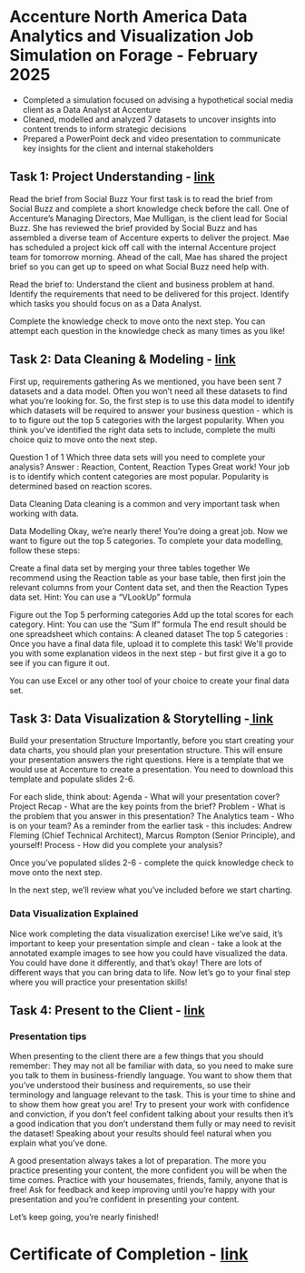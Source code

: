  # Accenture North America Data Analytics and Visualization Job Simulation on Forage - February 2025

 * Completed a simulation focused on advising a hypothetical social media client
   as a Data Analyst at Accenture
 * Cleaned, modelled and analyzed 7 datasets to uncover insights into content
   trends to inform strategic decisions
 * Prepared a PowerPoint deck and video presentation to communicate key insights
   for the client and internal stakeholders

## Task 1: Project Understanding - <a href = https://github.com/Anjalikumariyes/ccenture-Data-Analytics-and-Visualization-Forage/tree/main/Task%201%20Project%20Understanding>link</a>
Read the brief from Social Buzz Your first task is to read the brief from Social Buzz and complete a short knowledge check before the call. One of Accenture’s Managing Directors, Mae Mulligan, is the client lead for Social Buzz. She has reviewed the brief provided by Social Buzz and has assembled a diverse team of Accenture experts to deliver the project. Mae has scheduled a project kick off call with the internal Accenture project team for tomorrow morning. Ahead of the call, Mae has shared the project brief so you can get up to speed on what Social Buzz need help with.

Read the brief to: Understand the client and business problem at hand. Identify the requirements that need to be delivered for this project. Identify which tasks you should focus on as a Data Analyst.

Complete the knowledge check to move onto the next step. You can attempt each question in the knowledge check as many times as you like!

## Task 2: Data Cleaning & Modeling - <a href = https://github.com/Anjalikumariyes/ccenture-Data-Analytics-and-Visualization-Forage/tree/main/Task%202%20Data%20Cleaning%20%26%20Modeling> link </a>
First up, requirements gathering As we mentioned, you have been sent 7 datasets and a data model. Often you won’t need all these datasets to find what you’re looking for. So, the first step is to use this data model to identify which datasets will be required to answer your business question - which is to to figure out the top 5 categories with the largest popularity. When you think you’ve identified the right data sets to include, complete the multi choice quiz to move onto the next step.

Question 1 of 1 Which three data sets will you need to complete your analysis? Answer : Reaction, Content, Reaction Types Great work! Your job is to identify which content categories are most popular. Popularity is determined based on reaction scores.

Data Cleaning Data cleaning is a common and very important task when working with data.

Data Modelling Okay, we’re nearly there! You’re doing a great job. Now we want to figure out the top 5 categories. To complete your data modelling, follow these steps:

Create a final data set by merging your three tables together We recommend using the Reaction table as your base table, then first join the relevant columns from your Content data set, and then the Reaction Types data set. Hint: You can use a “VLookUp” formula

Figure out the Top 5 performing categories Add up the total scores for each category. Hint: You can use the “Sum If” formula The end result should be one spreadsheet which contains: A cleaned dataset The top 5 categories : Once you have a final data file, upload it to complete this task! We'll provide you with some explanation videos in the next step - but first give it a go to see if you can figure it out.

You can use Excel or any other tool of your choice to create your final data set.

## Task 3: Data Visualization & Storytelling  -<a href= https://github.com/Anjalikumariyes/ccenture-Data-Analytics-and-Visualization-Forage/tree/main/Task%203%20Data%20Visualization%20%26%20Storytelling > link</a>
Build your presentation Structure Importantly, before you start creating your data charts, you should plan your presentation structure. This will ensure your presentation answers the right questions. Here is a template that we would use at Accenture to create a presentation. You need to download this template and populate slides 2-6.

For each slide, think about: Agenda - What will your presentation cover? Project Recap - What are the key points from the brief? Problem - What is the problem that you answer in this presentation? The Analytics team - Who is on your team? As a reminder from the earlier task - this includes: Andrew Fleming (Chief Technical Architect), Marcus Rompton (Senior Principle), and yourself! Process - How did you complete your analysis?

Once you’ve populated slides 2-6 - complete the quick knowledge check to move onto the next step.

In the next step, we’ll review what you’ve included before we start charting.

### Data Visualization Explained

Nice work completing the data visualization exercise! Like we’ve said, it’s important to keep your presentation simple and clean - take a look at the annotated example images to see how you could have visualized the data. You could have done it differently, and that’s okay! There are lots of different ways that you can bring data to life. Now let’s go to your final step where you will practice your presentation skills!

## Task 4: Present to the Client - <a href = https://github.com/Anjalikumariyes/ccenture-Data-Analytics-and-Visualization-Forage/tree/main/Task%204%20Present%20to%20the%20Client> link</a>
### Presentation tips

When presenting to the client there are a few things that you should remember: They may not all be familiar with data, so you need to make sure you talk to them in business-friendly language. You want to show them that you’ve understood their business and requirements, so use their terminology and language relevant to the task. This is your time to shine and to show them how great you are! Try to present your work with confidence and conviction, if you don’t feel confident talking about your results then it’s a good indication that you don’t understand them fully or may need to revisit the dataset! Speaking about your results should feel natural when you explain what you’ve done.

A good presentation always takes a lot of preparation. The more you practice presenting your content, the more confident you will be when the time comes. Practice with your housemates, friends, family, anyone that is free! Ask for feedback and keep improving until you’re happy with your presentation and you’re confident in presenting your content.

Let’s keep going, you’re nearly finished!

# Certificate of Completion - <a href = https://github.com/Anjalikumariyes/ccenture-Data-Analytics-and-Visualization-Forage/blob/main/Certificate%20of%20Completion.pdf/completion_certificate.pdf> link</a>

